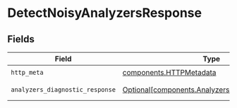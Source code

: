 # DetectNoisyAnalyzersResponse


## Fields

| Field                                                                                                      | Type                                                                                                       | Required                                                                                                   | Description                                                                                                |
| ---------------------------------------------------------------------------------------------------------- | ---------------------------------------------------------------------------------------------------------- | ---------------------------------------------------------------------------------------------------------- | ---------------------------------------------------------------------------------------------------------- |
| `http_meta`                                                                                                | [components.HTTPMetadata](../../models/components/httpmetadata.md)                                         | :heavy_check_mark:                                                                                         | N/A                                                                                                        |
| `analyzers_diagnostic_response`                                                                            | [Optional[components.AnalyzersDiagnosticResponse]](../../models/components/analyzersdiagnosticresponse.md) | :heavy_minus_sign:                                                                                         | DetectNoisyAnalyzers 200 response                                                                          |